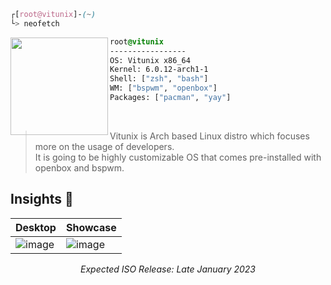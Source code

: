  
 
```css
┌[root@vitunix]-(~)
└> neofetch
```
 

<div style="display:block;text-align:left"><img align="left" src="https://media.tenor.com/7OM1QNVM3-wAAAAC/archpepe.gif" border="0" style="width:156px;">

  ```css
  root@vitunix
  -----------------
  OS: Vitunix x86_64
  Kernel: 6.0.12-arch1-1
  Shell: ["zsh", "bash"]
  WM: ["bspwm", "openbox"]
  Packages: ["pacman", "yay"]
  
  ```
</div>

<br />

> Vitunix is Arch based Linux distro which focuses more on the usage of developers. <br />
> It is going to be highly customizable OS that comes pre-installed with openbox and bspwm.


## Insights 👀
|Desktop|Showcase|
|--|--|
| ![image](https://user-images.githubusercontent.com/56447720/213879592-daca506c-bf97-4b6f-be3c-df886c6988d9.png) | ![image](https://user-images.githubusercontent.com/56447720/213880338-a1803fcc-3a44-4317-a2b6-78b6651fa891.png)





<p align="center">
<i> Expected ISO Release: Late January 2023 </i>
<br />
</p>
